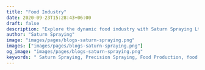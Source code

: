 ```yaml
---
title: "Food Industry"
date: 2020-09-23T15:28:43+06:00
draft: false
description: "Explore the dynamic food industry with Saturn Spraying Ltd. Discover innovations and trends driving efficiency and quality in food production and manufacturing."
author: "Saturn Spraying"
image: "images/pages/blogs-saturn-spraying.png"
images: ["images/pages/blogs-saturn-spraying.png"]
og_image: "images/pages/blogs-saturn-spraying.png"
keywords: " Saturn Spraying, Precision Spraying, Food Production, food spraying systems"
---
```

